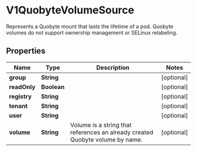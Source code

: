 

# V1QuobyteVolumeSource

Represents a Quobyte mount that lasts the lifetime of a pod. Quobyte volumes do not support ownership management or SELinux relabeling.
## Properties

Name | Type | Description | Notes
------------ | ------------- | ------------- | -------------
**group** | **String** |  |  [optional]
**readOnly** | **Boolean** |  |  [optional]
**registry** | **String** |  |  [optional]
**tenant** | **String** |  |  [optional]
**user** | **String** |  |  [optional]
**volume** | **String** | Volume is a string that references an already created Quobyte volume by name. |  [optional]



